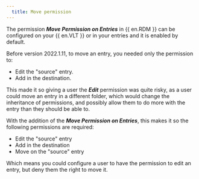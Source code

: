 ```yaml
---
  title: Move permission
---
```

The permission ***Move Permission on Entries*** in {{ en.RDM }} can be configured on your {{ en.VLT }} or in your entries and it is enabled by default.  

Before version 2022.1.11, to move an entry, you needed only the permission to:  

* Edit the "source" entry.  
* Add in the destination.  

This made it so giving a user the ***Edit*** permission was quite risky, as a user could move an entry in a different folder, which would change the inheritance of permissions, and possibly allow them to do more with the entry than they should be able to.  

With the addition of the ***Move Permission on Entries***, this makes it so the following permissions are required:  

* Edit the "source" entry  
* Add in the destination  
* Move on the "source" entry  

Which means you could configure a user to have the permission to edit an entry, but deny them the right to move it.
